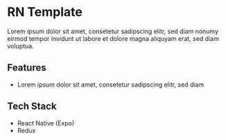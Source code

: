 # RN Template

Lorem ipsum dolor sit amet, consetetur sadipscing elitr, sed diam nonumy eirmod tempor invidunt ut labore et dolore magna aliquyam erat, sed diam voluptua.

## Features

- Lorem ipsum dolor sit amet, consetetur sadipscing elitr, sed diam

## Tech Stack

- React Native (Expo)
- Redux
